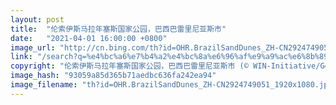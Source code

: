```yaml
---
layout: post
title:  "伦索伊斯马拉年塞斯国家公园，巴西巴雷里尼亚斯市"
date:   "2021-04-01 16:00:00 +0800"
image_url: "http://cn.bing.com/th?id=OHR.BrazilSandDunes_ZH-CN2924749051_1920x1080.jpg&rf=LaDigue_1920x1080.jpg&pid=hp"
link: "/search?q=%e4%bc%a6%e7%b4%a2%e4%bc%8a%e6%96%af%e9%a9%ac%e6%8b%89%e5%b9%b4%e5%a1%9e%e6%96%af%e5%9b%bd%e5%ae%b6%e5%85%ac%e5%9b%ad&form=hpcapt&mkt=zh-cn"
copyright: "伦索伊斯马拉年塞斯国家公园，巴西巴雷里尼亚斯市 (© WIN-Initiative/Getty Images)"
image_hash: "93059a85d365b71aedbc636fa242ea94"
image_filename: "th?id=OHR.BrazilSandDunes_ZH-CN2924749051_1920x1080.jpg&rf=LaDigue_1920x1080.jpg&pid=hp"
---
```

